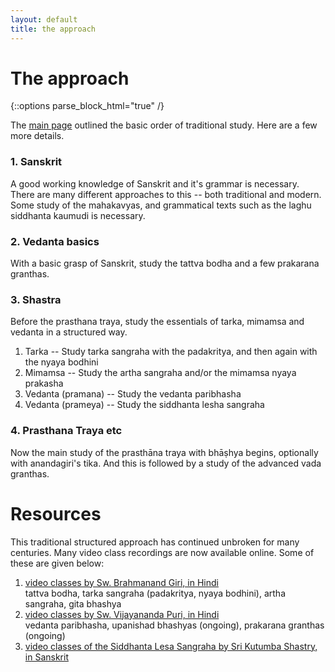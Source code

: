 ```yaml
---
layout: default
title: the approach
---
```


# The approach

{::options parse_block_html="true" /}

The [main page](https://aupasana.com/vedanta) outlined the basic order of traditional study. 
Here are a few more details.

### 1. Sanskrit

A good working knowledge of Sanskrit and it's grammar is necessary.
There are many different approaches to this -- both traditional and modern. Some study of
the mahakavyas, and grammatical texts such as the laghu siddhanta kaumudi is necessary.

### 2. Vedanta basics

With a basic grasp of Sanskrit, study the tattva bodha and a few prakarana granthas.

### 3. Shastra

Before the prasthana traya, study the essentials of tarka, mimamsa and vedanta in a
structured way. 

1. Tarka -- Study tarka sangraha with the padakritya, and then again with the nyaya bodhini
2. Mimamsa -- Study the artha sangraha and/or the mimamsa nyaya prakasha
3. Vedanta (pramana) -- Study the vedanta paribhasha
4. Vedanta (prameya) -- Study the siddhanta lesha sangraha

### 4. Prasthana Traya etc

Now the main study of the prasthāna traya with bhāṣhya begins, optionally with anandagiri's tika.
And this is followed by a study of the advanced vada granthas.

# Resources

This traditional structured approach has continued unbroken for many centuries. 
Many video class recordings are now available online. Some of these are given below:

1. [video classes by Sw. Brahmanand Giri, in Hindi][br]  
   tattva bodha, tarka sangraha (padakritya, nyaya bodhini), artha sangraha, gita bhashya
3. [video classes by Sw. Vijayananda Puri, in Hindi][vi]  
   vedanta paribhasha, upanishad bhashyas (ongoing), prakarana granthas (ongoing)
5. [video classes of the Siddhanta Lesa Sangraha by Sri Kutumba Shastry, in Sanskrit][sls]

[br]: https://www.youtube.com/channel/UC7ahgOP9X8riUl39nxgixFA
[vi]: https://www.youtube.com/channel/UCPqECyffnKOhuYV-1GwAdkg
[sls]: https://www.youtube.com/playlist?list=PLQ13UlUaFSQRpOArUTwaGmO3g6_LDdE0x

